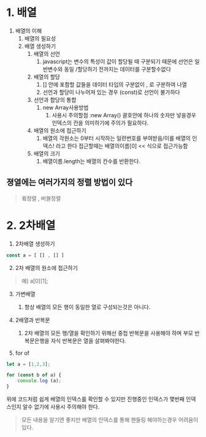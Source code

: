 # 1. 배열

1. 배열의 이해
   1. 배열의 필요성
   2. 배열 생성하기
      1. 배열의 선언
         1. javascript는 변수의 특성이 값이 할당될 때 구분되기 때문에 선언은 일반변수와 동일 /할당하기 전까지는 데이터를 구분할수없다
      2. 배열의 할당
         1. [] 안에 포함할 값들을 데이터 타입의 구분없이 , 로 구분하여 나열
         2. 선언과 할당이 나누어져 있는 경우 (const)로 선언이 불가하다
      3. 선언과 합당의 통합
         1. new Array사용방법
            1. 사용시 주의할점 :new Array() 괄호안에 하나의 숫자만 넣을경우 인덱스의 칸을 의미하기에 주의가 필요하다.
      4. 배열의 원소에 접근하기
         1. 배열의 각원소는 0부터 시작하는 일련번호를 부여받음/이를 배열의 인덱스! 라고 한다 접근할때는 배열의이름[0] << 식으로 접근가능함
      5. 배열의 크기
         1. 배열이름.length는 배열의 칸수를 반환한다.

## 졍열에는 여러가지의 정렬 방법이 있다
   > 큌정렬 , 버블정렬

# 2. 2차배열

1. 2차배열 생성하기
```javascript
const a = [ [] , [] ]
```
2. 2차 배열의 원소에 접근하기
> 예) a[0][1];

3. 가변배열
   1. 항상 배열의 모든 행이 동일한 열로 구성되는것은 아니다.

4. 2배열과 반복문
   1. 2차 배열의 모든 행/열을 확인하기 위해선 중첩 반복문을 사용해야 하며 부모 반복문은행을 자식 반복문은 열을 살펴봐야한다.

5. for of
```javascript
let a = [1,2,3];

for (const b of a) {
    console.log (a);
}
```
위에 코드처럼 쉽게 배열의 인덱스를 확인할 수 있지만 진행중인 인덱스가 몇번째 인덱스인지 알수 없기에 사용시 주의해야 한다.
> 모든 내용을 알기엔 좋지만 배열의 인덱스를 통해 핸들링 해야하는경우 어려움이 있다.